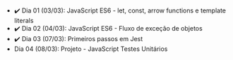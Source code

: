 - :heavy_check_mark: Dia 01 (03/03): JavaScript ES6 - let, const, arrow functions e template literals
- :heavy_check_mark: Dia 02 (04/03): JavaScript ES6 - Fluxo de exceção de objetos
- :heavy_check_mark: Dia 03 (07/03): Primeiros passos em Jest
- <!-- :heavy_check_mark: --> Dia 04 (08/03): Projeto - JavaScript Testes Unitários